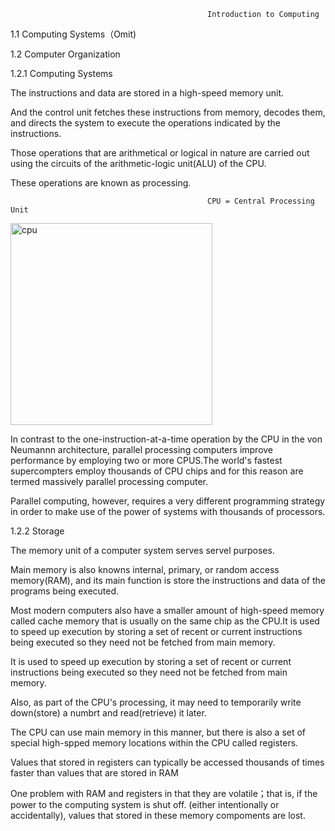                                                 Introduction to Computing
1.1 Computing Systems（Omit)

1.2 Computer Organization

1.2.1 Computing Systems
 
The instructions and data are stored in a high-speed memory unit.

And the control unit fetches these instructions from memory, decodes them, 
and directs the system to execute the operations indicated by the instructions.

Those operations that are arithmetical or logical in nature are carried out using 
the circuits of the arithmetic-logic unit(ALU) of the CPU.

These operations are known as processing.

                                                CPU = Central Processing Unit
                                                
                                                
<img width="323" alt="cpu" src="https://cloud.githubusercontent.com/assets/11711081/26626952/a0e183a0-45ad-11e7-940a-fee89b813326.png">


In contrast to the one-instruction-at-a-time operation by the CPU in the von Neumannn architecture, 
parallel processing computers improve performance by employing two or more CPUS.The world's fastest 
supercompters employ thousands of CPU chips and for this reason are termed  massively parallel processing 
computer.
    
    
Parallel computing, however, requires a very different programming strategy in order to make use of the 
power of systems with thousands of processors.


1.2.2 Storage

The memory unit of a computer system serves servel purposes.

Main memory is also knowns internal, primary, or random access memory(RAM), and its main function is store 
the instructions and data of the programs being executed.

Most modern computers also have a smaller amount of high-speed memory called cache memory that is usually on
the same chip as the CPU.It is used to speed up execution by storing a set of recent or current instructions 
being executed so they need not be fetched from main memory.

It is used to speed up execution by storing a set of recent or current instructions being executed so they need
not be fetched from main memory.

Also, as part of the CPU's processing, it may need to temporarily write down(store) a numbrt and read(retrieve) it 
later.

The CPU can use main memory in this manner, but there is also a set of special high-spped memory locations within the
CPU called registers.

Values that stored in registers can typically be accessed thousands of times faster than values that are stored in RAM

One problem with RAM and registers in that they are volatile；that is, if the power to the computing system is shut off. 
(either intentionally or accidentally), values that stored in these memory compoments are lost.









